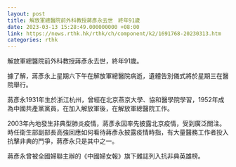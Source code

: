 ```yaml
---
layout: post
title: 解放軍總醫院前外科教授蔣彥永去世　終年91歲
date: 2023-03-13 15:28:49.000000000 +08:00
link: https://news.rthk.hk/rthk/ch/component/k2/1691768-20230313.htm
categories: rthk
---
```


解放軍總醫院前外科教授蔣彥永去世，終年91歲。

據了解，蔣彥永上星期六下午在解放軍總醫院病逝，遺體告別儀式將於星期三在醫院舉行。

蔣彥永1931年生於浙江杭州，曾經在北京燕京大學、協和醫學院學習，1952年成為中國共產黨黨員，在加入解放軍後，在解放軍總醫院工作。

2003年內地發生非典型肺炎疫情，蔣彥永因率先披露北京疫情，受到廣泛關注。時任衛生部副部長高強回應如何看待蔣彥永披露疫情時指，有大量醫務工作者投入抗擊非典的鬥爭，蔣彥永只是其中之一。

蔣彥永曾被全國婦聯主辦的《中國婦女報》旗下雜誌列入抗非典英雄榜。
